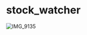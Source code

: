 # stock_watcher

![IMG_9135](https://user-images.githubusercontent.com/73370828/158938047-3fc18e3e-8155-46da-8055-8409e70a4bf6.JPG)
